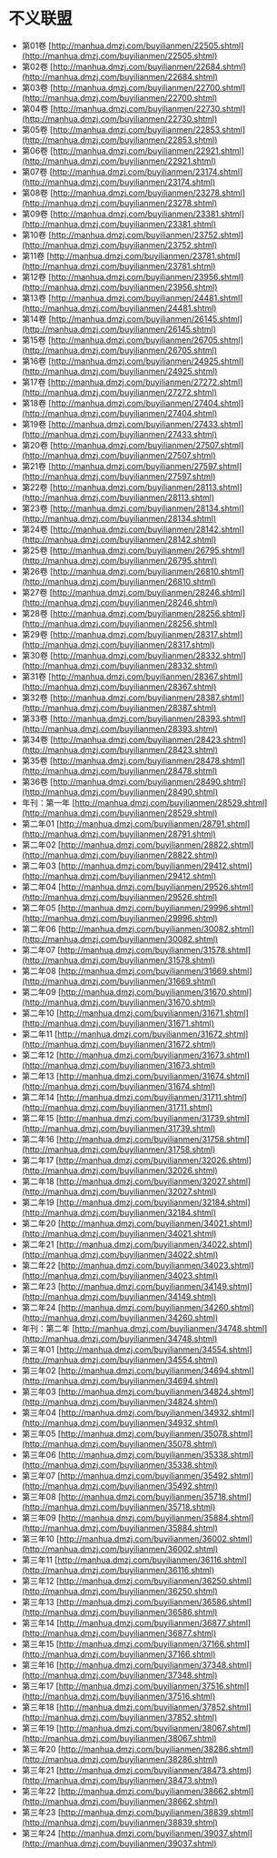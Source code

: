 # 不义联盟 #
* 第01卷  [http://manhua.dmzj.com/buyilianmen/22505.shtml](http://manhua.dmzj.com/buyilianmen/22505.shtml)
* 第02卷  [http://manhua.dmzj.com/buyilianmen/22684.shtml](http://manhua.dmzj.com/buyilianmen/22684.shtml)
* 第03卷  [http://manhua.dmzj.com/buyilianmen/22700.shtml](http://manhua.dmzj.com/buyilianmen/22700.shtml)
* 第04卷  [http://manhua.dmzj.com/buyilianmen/22730.shtml](http://manhua.dmzj.com/buyilianmen/22730.shtml)
* 第05卷  [http://manhua.dmzj.com/buyilianmen/22853.shtml](http://manhua.dmzj.com/buyilianmen/22853.shtml)
* 第06卷  [http://manhua.dmzj.com/buyilianmen/22921.shtml](http://manhua.dmzj.com/buyilianmen/22921.shtml)
* 第07卷  [http://manhua.dmzj.com/buyilianmen/23174.shtml](http://manhua.dmzj.com/buyilianmen/23174.shtml)
* 第08卷  [http://manhua.dmzj.com/buyilianmen/23278.shtml](http://manhua.dmzj.com/buyilianmen/23278.shtml)
* 第09卷  [http://manhua.dmzj.com/buyilianmen/23381.shtml](http://manhua.dmzj.com/buyilianmen/23381.shtml)
* 第10卷  [http://manhua.dmzj.com/buyilianmen/23752.shtml](http://manhua.dmzj.com/buyilianmen/23752.shtml)
* 第11卷  [http://manhua.dmzj.com/buyilianmen/23781.shtml](http://manhua.dmzj.com/buyilianmen/23781.shtml)
* 第12卷  [http://manhua.dmzj.com/buyilianmen/23956.shtml](http://manhua.dmzj.com/buyilianmen/23956.shtml)
* 第13卷  [http://manhua.dmzj.com/buyilianmen/24481.shtml](http://manhua.dmzj.com/buyilianmen/24481.shtml)
* 第14卷  [http://manhua.dmzj.com/buyilianmen/26145.shtml](http://manhua.dmzj.com/buyilianmen/26145.shtml)
* 第15卷  [http://manhua.dmzj.com/buyilianmen/26705.shtml](http://manhua.dmzj.com/buyilianmen/26705.shtml)
* 第16卷  [http://manhua.dmzj.com/buyilianmen/24925.shtml](http://manhua.dmzj.com/buyilianmen/24925.shtml)
* 第17卷  [http://manhua.dmzj.com/buyilianmen/27272.shtml](http://manhua.dmzj.com/buyilianmen/27272.shtml)
* 第18卷  [http://manhua.dmzj.com/buyilianmen/27404.shtml](http://manhua.dmzj.com/buyilianmen/27404.shtml)
* 第19卷  [http://manhua.dmzj.com/buyilianmen/27433.shtml](http://manhua.dmzj.com/buyilianmen/27433.shtml)
* 第20卷  [http://manhua.dmzj.com/buyilianmen/27507.shtml](http://manhua.dmzj.com/buyilianmen/27507.shtml)
* 第21卷  [http://manhua.dmzj.com/buyilianmen/27597.shtml](http://manhua.dmzj.com/buyilianmen/27597.shtml)
* 第22卷  [http://manhua.dmzj.com/buyilianmen/28113.shtml](http://manhua.dmzj.com/buyilianmen/28113.shtml)
* 第23卷  [http://manhua.dmzj.com/buyilianmen/28134.shtml](http://manhua.dmzj.com/buyilianmen/28134.shtml)
* 第24卷  [http://manhua.dmzj.com/buyilianmen/28142.shtml](http://manhua.dmzj.com/buyilianmen/28142.shtml)
* 第25卷  [http://manhua.dmzj.com/buyilianmen/26795.shtml](http://manhua.dmzj.com/buyilianmen/26795.shtml)
* 第26卷  [http://manhua.dmzj.com/buyilianmen/26810.shtml](http://manhua.dmzj.com/buyilianmen/26810.shtml)
* 第27卷  [http://manhua.dmzj.com/buyilianmen/28246.shtml](http://manhua.dmzj.com/buyilianmen/28246.shtml)
* 第28卷  [http://manhua.dmzj.com/buyilianmen/28256.shtml](http://manhua.dmzj.com/buyilianmen/28256.shtml)
* 第29卷  [http://manhua.dmzj.com/buyilianmen/28317.shtml](http://manhua.dmzj.com/buyilianmen/28317.shtml)
* 第30卷  [http://manhua.dmzj.com/buyilianmen/28332.shtml](http://manhua.dmzj.com/buyilianmen/28332.shtml)
* 第31卷  [http://manhua.dmzj.com/buyilianmen/28367.shtml](http://manhua.dmzj.com/buyilianmen/28367.shtml)
* 第32卷  [http://manhua.dmzj.com/buyilianmen/28387.shtml](http://manhua.dmzj.com/buyilianmen/28387.shtml)
* 第33卷  [http://manhua.dmzj.com/buyilianmen/28393.shtml](http://manhua.dmzj.com/buyilianmen/28393.shtml)
* 第34卷  [http://manhua.dmzj.com/buyilianmen/28423.shtml](http://manhua.dmzj.com/buyilianmen/28423.shtml)
* 第35卷  [http://manhua.dmzj.com/buyilianmen/28478.shtml](http://manhua.dmzj.com/buyilianmen/28478.shtml)
* 第36卷  [http://manhua.dmzj.com/buyilianmen/28490.shtml](http://manhua.dmzj.com/buyilianmen/28490.shtml)
* 年刊：第一年  [http://manhua.dmzj.com/buyilianmen/28529.shtml](http://manhua.dmzj.com/buyilianmen/28529.shtml)
* 第二年01  [http://manhua.dmzj.com/buyilianmen/28791.shtml](http://manhua.dmzj.com/buyilianmen/28791.shtml)
* 第二年02  [http://manhua.dmzj.com/buyilianmen/28822.shtml](http://manhua.dmzj.com/buyilianmen/28822.shtml)
* 第二年03  [http://manhua.dmzj.com/buyilianmen/29412.shtml](http://manhua.dmzj.com/buyilianmen/29412.shtml)
* 第二年04  [http://manhua.dmzj.com/buyilianmen/29526.shtml](http://manhua.dmzj.com/buyilianmen/29526.shtml)
* 第二年05  [http://manhua.dmzj.com/buyilianmen/29996.shtml](http://manhua.dmzj.com/buyilianmen/29996.shtml)
* 第二年06  [http://manhua.dmzj.com/buyilianmen/30082.shtml](http://manhua.dmzj.com/buyilianmen/30082.shtml)
* 第二年07  [http://manhua.dmzj.com/buyilianmen/31578.shtml](http://manhua.dmzj.com/buyilianmen/31578.shtml)
* 第二年08  [http://manhua.dmzj.com/buyilianmen/31669.shtml](http://manhua.dmzj.com/buyilianmen/31669.shtml)
* 第二年09  [http://manhua.dmzj.com/buyilianmen/31670.shtml](http://manhua.dmzj.com/buyilianmen/31670.shtml)
* 第二年10  [http://manhua.dmzj.com/buyilianmen/31671.shtml](http://manhua.dmzj.com/buyilianmen/31671.shtml)
* 第二年11  [http://manhua.dmzj.com/buyilianmen/31672.shtml](http://manhua.dmzj.com/buyilianmen/31672.shtml)
* 第二年12  [http://manhua.dmzj.com/buyilianmen/31673.shtml](http://manhua.dmzj.com/buyilianmen/31673.shtml)
* 第二年13  [http://manhua.dmzj.com/buyilianmen/31674.shtml](http://manhua.dmzj.com/buyilianmen/31674.shtml)
* 第二年14  [http://manhua.dmzj.com/buyilianmen/31711.shtml](http://manhua.dmzj.com/buyilianmen/31711.shtml)
* 第二年15  [http://manhua.dmzj.com/buyilianmen/31739.shtml](http://manhua.dmzj.com/buyilianmen/31739.shtml)
* 第二年16  [http://manhua.dmzj.com/buyilianmen/31758.shtml](http://manhua.dmzj.com/buyilianmen/31758.shtml)
* 第二年17  [http://manhua.dmzj.com/buyilianmen/32026.shtml](http://manhua.dmzj.com/buyilianmen/32026.shtml)
* 第二年18  [http://manhua.dmzj.com/buyilianmen/32027.shtml](http://manhua.dmzj.com/buyilianmen/32027.shtml)
* 第二年19  [http://manhua.dmzj.com/buyilianmen/32184.shtml](http://manhua.dmzj.com/buyilianmen/32184.shtml)
* 第二年20  [http://manhua.dmzj.com/buyilianmen/34021.shtml](http://manhua.dmzj.com/buyilianmen/34021.shtml)
* 第二年21  [http://manhua.dmzj.com/buyilianmen/34022.shtml](http://manhua.dmzj.com/buyilianmen/34022.shtml)
* 第二年22  [http://manhua.dmzj.com/buyilianmen/34023.shtml](http://manhua.dmzj.com/buyilianmen/34023.shtml)
* 第二年23  [http://manhua.dmzj.com/buyilianmen/34149.shtml](http://manhua.dmzj.com/buyilianmen/34149.shtml)
* 第二年24  [http://manhua.dmzj.com/buyilianmen/34260.shtml](http://manhua.dmzj.com/buyilianmen/34260.shtml)
* 年刊：第二年  [http://manhua.dmzj.com/buyilianmen/34748.shtml](http://manhua.dmzj.com/buyilianmen/34748.shtml)
* 第三年01  [http://manhua.dmzj.com/buyilianmen/34554.shtml](http://manhua.dmzj.com/buyilianmen/34554.shtml)
* 第三年02  [http://manhua.dmzj.com/buyilianmen/34694.shtml](http://manhua.dmzj.com/buyilianmen/34694.shtml)
* 第三年03  [http://manhua.dmzj.com/buyilianmen/34824.shtml](http://manhua.dmzj.com/buyilianmen/34824.shtml)
* 第三年04  [http://manhua.dmzj.com/buyilianmen/34932.shtml](http://manhua.dmzj.com/buyilianmen/34932.shtml)
* 第三年05  [http://manhua.dmzj.com/buyilianmen/35078.shtml](http://manhua.dmzj.com/buyilianmen/35078.shtml)
* 第三年06  [http://manhua.dmzj.com/buyilianmen/35338.shtml](http://manhua.dmzj.com/buyilianmen/35338.shtml)
* 第三年07  [http://manhua.dmzj.com/buyilianmen/35492.shtml](http://manhua.dmzj.com/buyilianmen/35492.shtml)
* 第三年08  [http://manhua.dmzj.com/buyilianmen/35718.shtml](http://manhua.dmzj.com/buyilianmen/35718.shtml)
* 第三年09  [http://manhua.dmzj.com/buyilianmen/35884.shtml](http://manhua.dmzj.com/buyilianmen/35884.shtml)
* 第三年10  [http://manhua.dmzj.com/buyilianmen/36002.shtml](http://manhua.dmzj.com/buyilianmen/36002.shtml)
* 第三年11  [http://manhua.dmzj.com/buyilianmen/36116.shtml](http://manhua.dmzj.com/buyilianmen/36116.shtml)
* 第三年12  [http://manhua.dmzj.com/buyilianmen/36250.shtml](http://manhua.dmzj.com/buyilianmen/36250.shtml)
* 第三年13  [http://manhua.dmzj.com/buyilianmen/36586.shtml](http://manhua.dmzj.com/buyilianmen/36586.shtml)
* 第三年14  [http://manhua.dmzj.com/buyilianmen/36877.shtml](http://manhua.dmzj.com/buyilianmen/36877.shtml)
* 第三年15  [http://manhua.dmzj.com/buyilianmen/37166.shtml](http://manhua.dmzj.com/buyilianmen/37166.shtml)
* 第三年16  [http://manhua.dmzj.com/buyilianmen/37348.shtml](http://manhua.dmzj.com/buyilianmen/37348.shtml)
* 第三年17  [http://manhua.dmzj.com/buyilianmen/37516.shtml](http://manhua.dmzj.com/buyilianmen/37516.shtml)
* 第三年18  [http://manhua.dmzj.com/buyilianmen/37852.shtml](http://manhua.dmzj.com/buyilianmen/37852.shtml)
* 第三年19  [http://manhua.dmzj.com/buyilianmen/38067.shtml](http://manhua.dmzj.com/buyilianmen/38067.shtml)
* 第三年20  [http://manhua.dmzj.com/buyilianmen/38286.shtml](http://manhua.dmzj.com/buyilianmen/38286.shtml)
* 第三年21  [http://manhua.dmzj.com/buyilianmen/38473.shtml](http://manhua.dmzj.com/buyilianmen/38473.shtml)
* 第三年22  [http://manhua.dmzj.com/buyilianmen/38662.shtml](http://manhua.dmzj.com/buyilianmen/38662.shtml)
* 第三年23  [http://manhua.dmzj.com/buyilianmen/38839.shtml](http://manhua.dmzj.com/buyilianmen/38839.shtml)
* 第三年24  [http://manhua.dmzj.com/buyilianmen/39037.shtml](http://manhua.dmzj.com/buyilianmen/39037.shtml)
